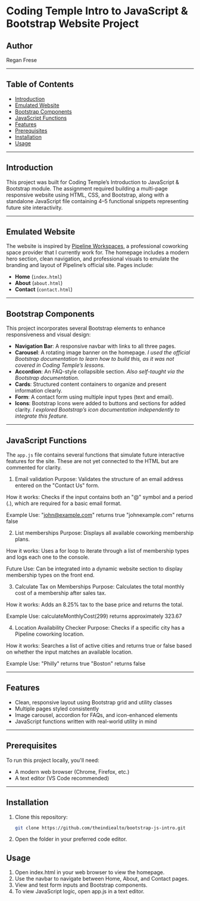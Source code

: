 # Coding Temple Intro to JavaScript & Bootstrap Website Project

## Author
Regan Frese

---

## Table of Contents
- [Introduction](#introduction)
- [Emulated Website](#emulated-website)
- [Bootstrap Components](#bootstrap-components)
- [JavaScript Functions](#javascript-functions)
- [Features](#features)
- [Prerequisites](#prerequisites)
- [Installation](#installation)
- [Usage](#usage)

---

## Introduction
This project was built for Coding Temple’s Introduction to JavaScript & Bootstrap module. The assignment required building a multi-page responsive website using HTML, CSS, and Bootstrap, along with a standalone JavaScript file containing 4–5 functional snippets representing future site interactivity.

---

## Emulated Website
The website is inspired by [Pipeline Workspaces](https://pipelineworkspaces.com), a professional coworking space provider that I currently work for. The homepage includes a modern hero section, clean navigation, and professional visuals to emulate the branding and layout of Pipeline’s official site. Pages include:

- **Home** (`index.html`)
- **About** (`about.html`)
- **Contact** (`contact.html`)

---

## Bootstrap Components
This project incorporates several Bootstrap elements to enhance responsiveness and visual design:

- **Navigation Bar**: A responsive navbar with links to all three pages.
- **Carousel**: A rotating image banner on the homepage. *I used the official Bootstrap documentation to learn how to build this, as it was not covered in Coding Temple’s lessons.*
- **Accordion**: An FAQ-style collapsible section. *Also self-taught via the Bootstrap documentation.*
- **Cards**: Structured content containers to organize and present information clearly.
- **Form**: A contact form using multiple input types (text and email).
- **Icons**: Bootstrap Icons were added to buttons and sections for added clarity. *I explored Bootstrap’s icon documentation independently to integrate this feature.*

---

## JavaScript Functions
The `app.js` file contains several functions that simulate future interactive features for the site. These are not yet connected to the HTML but are commented for clarity.

1. Email validation
Purpose: Validates the structure of an email address entered on the "Contact Us" form.

How it works: Checks if the input contains both an "@" symbol and a period (.), which are required for a basic email format.

Example Use:
"john@example.com" returns true
"johnexample.com" returns false

2. List memberships
Purpose: Displays all available coworking membership plans.

How it works: Uses a for loop to iterate through a list of membership types and logs each one to the console.

Future Use: Can be integrated into a dynamic website section to display membership types on the front end.

3. Calculate Tax on Memberships
Purpose: Calculates the total monthly cost of a membership after sales tax.

How it works: Adds an 8.25% tax to the base price and returns the total.

Example Use:
calculateMonthlyCost(299) returns approximately 323.67

4. Location Availability Checker
Purpose: Checks if a specific city has a Pipeline coworking location.

How it works: Searches a list of active cities and returns true or false based on whether the input matches an available location.

Example Use:
"Philly" returns true
"Boston" returns false

---

## Features
- Clean, responsive layout using Bootstrap grid and utility classes
- Multiple pages styled consistently
- Image carousel, accordion for FAQs, and icon-enhanced elements
- JavaScript functions written with real-world utility in mind

---

## Prerequisites
To run this project locally, you'll need:

- A modern web browser (Chrome, Firefox, etc.)
- A text editor (VS Code recommended)

---

## Installation
1. Clone this repository:
   ```bash
   git clone https://github.com/theindiealto/bootstrap-js-intro.git
2. Open the folder in your preferred code editor.

## Usage
1. Open index.html in your web browser to view the homepage.
2. Use the navbar to navigate between Home, About, and Contact pages.
3. View and test form inputs and Bootstrap components.
4. To view JavaScript logic, open app.js in a text editor.